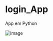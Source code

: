 # login_App
App em Python

![image](https://github.com/lslucasO/login_App/assets/109396382/5bba6694-c5de-496d-ad85-2cdaf6b0026c)
